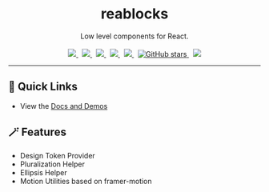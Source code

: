<div align="center">
  <h1>reablocks</h1>
  Low level components for React.
  <br /><br />
  <a href="https://github.com/reaviz/reablocks/actions/workflows/build.yml">
    <img src="https://github.com/reaviz/reablocks/actions/workflows/build.yml/badge.svg" />
  </a>
  &nbsp;
  <a href="https://npm.im/reablocks" target="_blank">
    <img src="https://img.shields.io/npm/v/reablocks.svg" />
  </a>&nbsp;
  <a href="https://npm.im/reablocks" target="_blank">
    <img src="https://badgen.net/npm/dw/reablocks" />
  </a>&nbsp;
  <a href="https://github.com/reaviz/reablocks/blob/master/LICENSE">
    <img src="https://badgen.now.sh/badge/license/apache2" />
  </a>&nbsp;
  <a href="https://bundlephobia.com/result?p=reablocks" target="_blank">
    <img src="https://badgen.net/bundlephobia/minzip/reablocks" />
  </a>&nbsp;
  <a href="https://github.com/reaviz/reablocks">
    <img alt="GitHub stars" src="https://img.shields.io/github/stars/reaviz/reablocks?style=social" />
  </a>&nbsp;
  <a href="https://discord.gg/tt8wGExq35" target="_blank">
    <img src="https://img.shields.io/discord/773948315037073409?label=discord" />
  </a>
</div>

---

## 🚀 Quick Links
- View the [Docs and Demos](https://reaviz.github.io/reablocks)

## 🪄 Features
- Design Token Provider
- Pluralization Helper
- Ellipsis Helper
- Motion Utilities based on framer-motion
